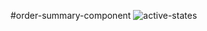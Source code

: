 #order-summary-component
![active-states](https://user-images.githubusercontent.com/75247624/140809778-15c291f8-e89c-4ef8-9aa3-214cbb7ae996.jpg)
